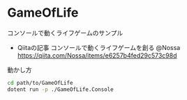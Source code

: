 # GameOfLife
コンソールで動くライフゲームのサンプル

- Qiitaの記事
コンソールで動くライフゲームを創る @Nossa
https://qiita.com/Nossa/items/e6257b4fed29c573c98d

動かし方

```sh
cd path/to/GameOfLife
dotent run -p ./GameOfLife.Console
```
